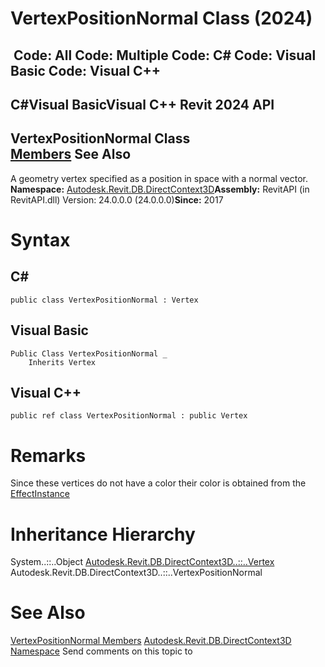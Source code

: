 # VertexPositionNormal Class (2024)

﻿
 Code: All Code: Multiple Code: C# Code: Visual Basic Code: Visual C++   
---  
C#Visual BasicVisual C++
Revit 2024 API  
---  
VertexPositionNormal Class  
[Members](26c3351b-e09f-0140-ebaf-67bae78759a5.md "VertexPositionNormal Members") See Also  
---  
A geometry vertex specified as a position in space with a normal vector. 
**Namespace:** [Autodesk.Revit.DB.DirectContext3D](f4ba10f0-55ea-5344-173b-688405391794.md "Autodesk.Revit.DB.DirectContext3D Namespace")**Assembly:** RevitAPI (in RevitAPI.dll) Version: 24.0.0.0 (24.0.0.0)**Since:** 2017 
# Syntax
C#  
---  
```text
public class VertexPositionNormal : Vertex
```
  
Visual Basic  
---  
```text
Public Class VertexPositionNormal _
	Inherits Vertex
```
  
Visual C++  
---  
```text
public ref class VertexPositionNormal : public Vertex
```
  
# Remarks
Since these vertices do not have a color their color is obtained from the [EffectInstance](45b7ef37-46b6-6cf4-2f42-c6f4055a170c.md "EffectInstance Class")
# Inheritance Hierarchy
System..::..Object [Autodesk.Revit.DB.DirectContext3D..::..Vertex](0434973b-559d-a27f-25f9-f6bf6ef4f750.md "Vertex Class") Autodesk.Revit.DB.DirectContext3D..::..VertexPositionNormal
# See Also
[VertexPositionNormal Members](26c3351b-e09f-0140-ebaf-67bae78759a5.md "VertexPositionNormal Members")
[Autodesk.Revit.DB.DirectContext3D Namespace](f4ba10f0-55ea-5344-173b-688405391794.md "Autodesk.Revit.DB.DirectContext3D Namespace")
Send comments on this topic to 